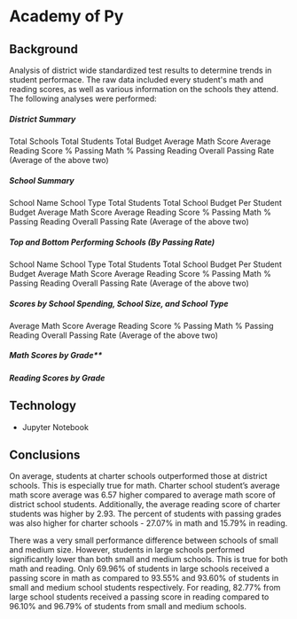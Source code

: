 # Academy of Py

## Background

Analysis of district wide standardized test results to determine trends in student performace. The raw data included every student's math and reading scores, as well as various information on the schools they attend. The following analyses were performed: 

##### District Summary
Total Schools
Total Students
Total Budget
Average Math Score
Average Reading Score
% Passing Math
% Passing Reading
Overall Passing Rate (Average of the above two)

##### School Summary

School Name
School Type
Total Students
Total School Budget
Per Student Budget
Average Math Score
Average Reading Score
% Passing Math
% Passing Reading
Overall Passing Rate (Average of the above two)

##### Top and Bottom Performing Schools (By Passing Rate)

School Name
School Type
Total Students
Total School Budget
Per Student Budget
Average Math Score
Average Reading Score
% Passing Math
% Passing Reading
Overall Passing Rate (Average of the above two)

##### Scores by School Spending, School Size, and School Type
Average Math Score
Average Reading Score
% Passing Math
% Passing Reading
Overall Passing Rate (Average of the above two)

##### Math Scores by Grade**

##### Reading Scores by Grade

## Technology 

* Jupyter Notebook 

## Conclusions

On average, students at charter schools outperformed those at district schools. This is especially true for math. Charter school student’s average math score average was 6.57 higher compared to average math score of district school students. Additionally, the average reading score of charter students was higher by 2.93. The percent of students with passing grades was also higher for charter schools - 27.07% in math and 15.79% in reading.

There was a very small performance difference between schools of small and medium size. However, students in large schools performed significantly lower than both small and medium schools. This is true for both math and reading. Only 69.96% of students in large schools received a passing score in math as compared to 93.55% and 93.60% of students in small and medium school students respectively. For reading, 82.77% from large school students received a passing score in reading compared to 96.10% and 96.79% of students from small and medium schools.
